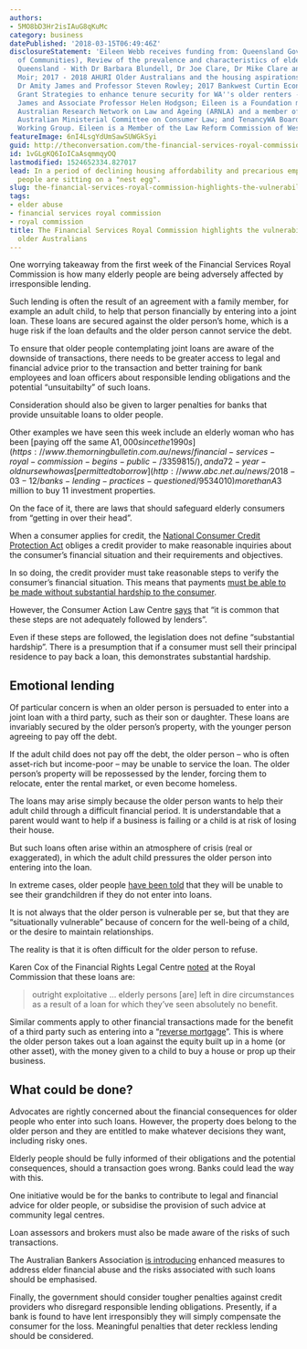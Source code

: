 ```yaml
---
authors:
- 5MO8bD3Hr2isIAuG8qKuMc
category: business
datePublished: '2018-03-15T06:49:46Z'
disclosureStatement: 'Eileen Webb receives funding from: Queensland Government (Department
  of Communities), Review of the prevalence and characteristics of elder abuse in
  Queensland - With Dr Barbara Blundell, Dr Joe Clare, Dr Mike Clare and Dr Emily
  Moir; 2017 - 2018 AHURI Older Australians and the housing aspirations gap - With
  Dr Amity James and Professor Steven Rowley; 2017 Bankwest Curtin Economics Centre
  Grant Strategies to enhance tenure security for WA''s older renters - With Dr Amity
  James and Associate Professor Helen Hodgson; Eileen is a Foundation member of the
  Australian Research Network on Law and Ageing (ARNLA) and a member of the Western
  Australian Ministerial Committee on Consumer Law; and TenancyWA Boarders and Lodgers
  Working Group. Eileen is a Member of the Law Reform Commission of Western Australia.'
featureImage: 6nI4LsgYdUmSawSUWGkSyi
guid: http://theconversation.com/the-financial-services-royal-commission-highlights-the-vulnerability-of-many-older-australians-93359
id: 1vGLgKQ6IoICaAsqmmqyOQ
lastmodified: 1524652334.827017
lead: In a period of declining housing affordability and precarious employment, older
  people are sitting on a "nest egg".
slug: the-financial-services-royal-commission-highlights-the-vulnerability-of-many-older-australians
tags:
- elder abuse
- financial services royal commission
- royal commission
title: The Financial Services Royal Commission highlights the vulnerability of many
  older Australians
---
```

One worrying takeaway from the first week of the Financial Services Royal Commission is how many elderly people are being adversely affected by irresponsible lending. 

Such lending is often the result of an agreement with a family member, for example an adult child, to help that person financially by entering into a joint loan. These loans are secured against the older person’s home, which is a huge risk if the loan defaults and the older person cannot service the debt. 

To ensure that older people contemplating joint loans are aware of the downside of transactions, there needs to be greater access to legal and financial advice prior to the transaction and better training for bank employees and loan officers about responsible lending obligations and the potential “unsuitabilty” of such loans. 

Consideration should also be given to larger penalties for banks that provide unsuitable loans to older people.

Other examples we have seen this week include an elderly woman who has been [paying off the same A$1,000 since the 1990s](https://www.themorningbulletin.com.au/news/financial-services-royal-commission-begins-public-/3359815/), and a 72-year-old nurse who was [permitted to borrow](http://www.abc.net.au/news/2018-03-12/banks-lending-practices-questioned/9534010) more than A$3 million to buy 11 investment properties. 


On the face of it, there are laws that should safeguard elderly consumers from “getting in over their head”. 

When a consumer applies for credit, the [National Consumer Credit Protection Act](http://www.austlii.edu.au/cgi-bin/viewdb/au/legis/cth/consol_act/nccpa2009377/) obliges a credit provider to make reasonable inquiries about the consumer’s financial situation and their requirements and objectives. 

In so doing, the credit provider must take reasonable steps to verify the consumer’s financial situation. This means that payments [must be able to be made without substantial hardship to the consumer](http://download.asic.gov.au/media/2243019/rg209-published-5-november-2014.pdf). 

However, the Consumer Action Law Centre [says](https://policy.consumeraction.org.au/wp-content/uploads/sites/13/2018/01/180122-Consumer-Action-Sub-to-Royal-Commission-Part-1-FINAL.pdf) that “it is common that these steps are not adequately followed by lenders”.

Even if these steps are followed, the legislation does not define “substantial hardship”. There is a presumption that if a consumer must sell their principal residence to pay back a loan, this demonstrates substantial hardship. 

## Emotional lending

Of particular concern is when an older person is persuaded to enter into a joint loan with a third party, such as their son or daughter. These loans are invariably secured by the older person’s property, with the younger person agreeing to pay off the debt. 

If the adult child does not pay off the debt, the older person – who is often asset-rich but income-poor – may be unable to service the loan. The older person’s property will be repossessed by the lender, forcing them to relocate, enter the rental market, or even become homeless. 

The loans may arise simply because the older person wants to help their adult child through a difficult financial period. It is understandable that a parent would want to help if a business is failing or a child is at risk of losing their house. 

But such loans often arise within an atmosphere of crisis (real or exaggerated), in which the adult child pressures the older person into entering into the loan. 

In extreme cases, older people [have been told](https://www.perthnow.com.au/news/wa/adult-children-abusing-their-parents-to-get-into-the-perth-property-market-ng-43eaad1147bbc11bb20dc821e754eeaf) that they will be unable to see their grandchildren if they do not enter into loans. 


It is not always that the older person is vulnerable per se, but that they are “situationally vulnerable” because of concern for the well-being of a child, or the desire to maintain relationships. 

The reality is that it is often difficult for the older person to refuse. 

Karen Cox of the Financial Rights Legal Centre [noted](https://www.themorningbulletin.com.au/news/financial-services-royal-commission-begins-public-/3359815/) at the Royal Commission that these loans are:

> outright exploitative … elderly persons [are] left in dire circumstances as a result of a loan for which they’ve seen absolutely no benefit.

Similar comments apply to other financial transactions made for the benefit of a third party such as entering into a “[reverse mortgage](https://www.moneysmart.gov.au/superannuation-and-retirement/income-sources-in-retirement/home-equity-release/reverse-mortgages)”. This is where the older person takes out a loan against the equity built up in a home (or other asset), with the money given to a child to buy a house or prop up their business.

## What could be done?

Advocates are rightly concerned about the financial consequences for older people who enter into such loans. However, the property does belong to the older person and they are entitled to make whatever decisions they want, including risky ones. 

Elderly people should be fully informed of their obligations and the potential consequences, should a transaction goes wrong. Banks could lead the way with this.

One initiative would be for the banks to contribute to legal and financial advice for older people, or subsidise the provision of such advice at community legal centres.

Loan assessors and brokers must also be made aware of the risks of such transactions. 

The Australian Bankers Association [is introducing](https://theconversation.com/how-can-we-prevent-financial-abuse-of-the-elderly-84991) enhanced measures to address elder financial abuse and the risks associated with such loans should be emphasised.

Finally, the government should consider tougher penalties against credit providers who disregard responsible lending obligations. Presently, if a bank is found to have lent irresponsibly they will simply compensate the consumer for the loss. Meaningful penalties that deter reckless lending should be considered.